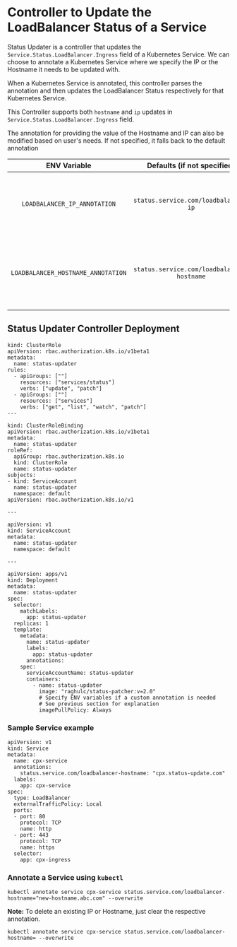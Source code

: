 # Controller to Update the LoadBalancer Status of a Service

Status Updater is a controller that updates the `Service.Status.LoadBalancer.Ingress` field of a Kubernetes Service. We can choose to annotate a Kubernetes Service where we specify the IP or the Hostname it needs to be updated with.

When a Kubernetes Service is annotated, this controller parses the annotation and then updates the LoadBalancer Status respectively for that Kubernetes Service.

This Controller supports both `hostname` and `ip` updates in `Service.Status.LoadBalancer.Ingress` field.

The annotation for providing the value of the Hostname and IP can also be modified based on user's needs. If not specified, it falls back to the default annotation

| ENV Variable | Defaults (if not specified) | Explanation | 
|:------------:| :--------------------------:|:-----------:|
| `LOADBALANCER_IP_ANNOTATION` | `status.service.com/loadbalancer-ip` | Argument to Specify a custom annotation for IP address to be updated |
| `LOADBALANCER_HOSTNAME_ANNOTATION` | `status.service.com/loadbalancer-hostname` | Argument to Specify a custom annotation for Hostname address to be updated | 

## Status Updater Controller Deployment

```
kind: ClusterRole
apiVersion: rbac.authorization.k8s.io/v1beta1
metadata:
  name: status-updater
rules:
  - apiGroups: [""]
    resources: ["services/status"]
    verbs: ["update", "patch"]
  - apiGroups: [""]
    resources: ["services"]
    verbs: ["get", "list", "watch", "patch"]
---

kind: ClusterRoleBinding
apiVersion: rbac.authorization.k8s.io/v1beta1
metadata:
  name: status-updater
roleRef:
  apiGroup: rbac.authorization.k8s.io
  kind: ClusterRole
  name: status-updater
subjects:
- kind: ServiceAccount
  name: status-updater
  namespace: default
apiVersion: rbac.authorization.k8s.io/v1

---

apiVersion: v1
kind: ServiceAccount
metadata:
  name: status-updater
  namespace: default

---

apiVersion: apps/v1
kind: Deployment
metadata:
  name: status-updater
spec:
  selector:
    matchLabels:
      app: status-updater
  replicas: 1
  template:
    metadata:
      name: status-updater
      labels:
        app: status-updater
      annotations:
    spec:
      serviceAccountName: status-updater
      containers:
        - name: status-updater
          image: "raghulc/status-patcher:v=2.0"
          # Specify ENV variables if a custom annotation is needed
          # See previous section for explanation
          imagePullPolicy: Always
```

### Sample Service example

```
apiVersion: v1
kind: Service
metadata:
  name: cpx-service
  annotations:
    status.service.com/loadbalancer-hostname: "cpx.status-update.com"
  labels:
    app: cpx-service
spec:
  type: LoadBalancer
  externalTrafficPolicy: Local
  ports:
  - port: 80
    protocol: TCP
    name: http
  - port: 443
    protocol: TCP
    name: https
  selector:
    app: cpx-ingress
```

### Annotate a Service using `kubectl`

`kubectl annotate service cpx-service status.service.com/loadbalancer-hostname="new-hostname.abc.com" --overwrite`

**Note:** To delete an existing IP or Hostname, just clear the respective annotation.

`kubectl annotate service cpx-service status.service.com/loadbalancer-hostname= --overwrite`
